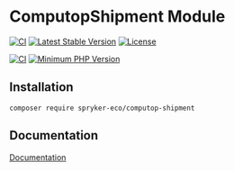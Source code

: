 # ComputopShipment Module

[![CI](https://github.com/spryker-eco/computop-shipment/actions/workflows/ci.yml/badge.svg)](https://github.com/spryker-eco/computop-shipment/actions/workflows/ci.yml)
[![Latest Stable Version](https://poser.pugx.org/spryker-eco/computop-shipment/v/stable.svg)](https://packagist.org/packages/spryker-eco/computop-shipment)
[![License](https://img.shields.io/github/license/spryker-eco/computop-shipment.svg?b=master)](https://github.com/spryker-eco/computop-shipment)

[![CI](https://scrutinizer-ci.com/g/spryker-eco/computop-shipment/badges/build.png?b=master)](https://scrutinizer-ci.com/g/spryker-eco/computop-shipment/build-status/master)
[![Minimum PHP Version](https://img.shields.io/badge/php-%3E%3D%207.3-8892BF.svg)](https://php.net/)

## Installation

```
composer require spryker-eco/computop-shipment
```

## Documentation

[Documentation](https://documentation.spryker.com/industry_partners/payment/computop-shipment/computop-shipment.htm)
